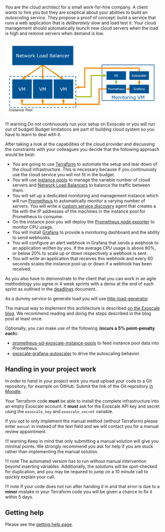 You are the cloud architect for a small work-for-hire company. A client wants to hire you but they are sceptical about your abilities to build an *autoscaling* service. They propose a proof of concept: build a service that runs a web application that is *deliberately slow* and load test it. Your cloud management should automatically launch new cloud servers when the load is high and remove servers when demand is low.

![](projectwork.png)

!!! warning
    Do not continuously run your setup on Exoscale or you will run out of budget! Budget limitations are part of building cloud system so you have to learn to deal with it.

After taking a look at the capabilities of the cloud provider and discussing the constraints with your colleagues you decide that the following approach would be best:

- You are going to use [Terraform](https://terraform.io) to automate the setup and tear down of the cloud infrastructure. This is necessary because if you continuously use the cloud service you will not fit in the budget.
- You will use [instance pools](https://community.exoscale.com/documentation/compute/instance-pools/) to manage the variable number of cloud servers and [Network Load Balancers](https://www.exoscale.com/syslog/network-load-balancer-release/) to balance the traffic between them.
- You will set up a dedicated monitoring and management instance which will run [Prometheus](https://prometheus.io/) to automatically monitor a varying number of servers. You will write a
  [custom service discovery](https://prometheus.io/blog/2015/06/01/advanced-service-discovery/#custom-service-discovery) agent that creates a file with the IP addresses of the machines in the instance pool for Prometheus to consume.
- On the instance pool you will deploy the [Prometheus node exporter](https://github.com/prometheus/node_exporter) to monitor CPU usage.
- You will install [Grafana](https://grafana.com/) to provide a monitoring dashboard and the ability to send webhooks.
- You will configure an alert webhook in Grafana that sends a webhook to an application written by you. If the average CPU usage is above 80%, or below 20% to scale up or down respectively a webhook is sent.
- You will write an application that receives this webhook and every 60 seconds scales the instance pool up or down if a webhook has been received.

As you also have to demonstrate to the client that you can work in an agile methodology you agree in 4 week sprints with a demo at the end of each sprint as outlined in the [deadlines](/deadlines) document.
 
As a dummy service to generate load you will use [http-load-generator](https://github.com/FH-Cloud-Computing/http-load-generator).

The manual way to implement this architecture is described [on the Exoscale blog](https://www.exoscale.com/syslog/autoscaling-with-grafana-and-prometheus/). We recommend reading and doing the steps described in the blog post at least once.

Optionally, you can make use of the following (**incurs a 5% point-penalty each**):

- [prometheus-sd-exoscale-instance-pools](https://github.com/FH-Cloud-Computing/prometheus-sd-exoscale-instance-pools) to feed instance pool data into Prometheus
- [exoscale-grafana-autoscaler](https://github.com/FH-Cloud-Computing/exoscale-grafana-autoscaler) to drive the autoscaling behavior.

## Handing in your project work

In order to hand in your project work you must upload your code to a Git repository, for example on GitHub. Submit the link of the Git repository [in Moodle](https://moodle.fh-campuswien.ac.at/course/view.php?id=14657).

Your Terraform code **must** be able to install the complete infrastructure into an empty Exoscale account. It **must** ask for the Exoscale API key and secret using the `exoscale_key` and `exoscale_secret` variable.

If you opt to only implement the manual method (without Terraform) please enter `manual` in instead of the text field and we will contact you for a manual review appointment.

!!! warning
    Keep in mind that only submitting a manual solution will give you minimal points. We strongly recommend you ask for help if you are stuck rather than implementing the manual solution.

!!! note
    The automated version has to run without manual intervention beyond inserting variables. Additionally, the solutions will be spot-checked for duplication, and you may be required to jump on a 10 minute call to quickly explain your call.
    
!!! note
    If your code does not run after handing it in and that error is due to a **minor** mistake in your Terraform code you will be given a chance to fix it within 5 days.


## Getting help

Please see the [getting help page](../help/).